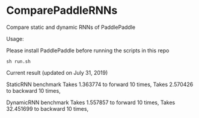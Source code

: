 # ComparePaddleRNNs

Compare static and dynamic RNNs of PaddlePaddle

Usage:

Please install PaddlePaddle before running the scripts in this repo

```
sh run.sh
```

Current result (updated on July 31, 2019)


StaticRNN benchmark
Takes 1.363774 to forward 10 times,
Takes 2.570426 to backward 10 times,

DynamicRNN benchmark
Takes 1.557857 to forward 10 times,
Takes 32.451699 to backward 10 times,
